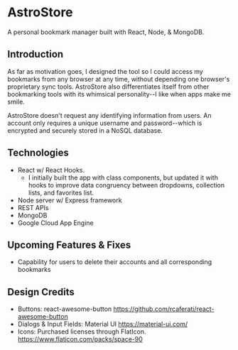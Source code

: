 # AstroStore
A personal bookmark manager built with React, Node, &amp; MongoDB.

## Introduction
As far as motivation goes, I designed the tool so I could access my bookmarks from any browser at any time, without depending one browser's proprietary sync tools. AstroStore also differentiates itself from other bookmarking tools with its whimsical personality--I like when apps make me smile.

AstroStore doesn't request any identifying information from users. An account only requires a unique username and password--which is encrypted and securely stored in a NoSQL database.

## Technologies
- React w/ React Hooks.
  - I initially built the app with class components, but updated it with hooks to improve data congruency between dropdowns, collection lists, and favorites list.
- Node server w/ Express framework
- REST APIs
- MongoDB
- Google Cloud App Engine

## Upcoming Features & Fixes
- Capability for users to delete their accounts and all corresponding bookmarks

## Design Credits
  - Buttons: react-awesome-button
        https://github.com/rcaferati/react-awesome-button
  - Dialogs & Input Fields: Material UI
        https://material-ui.com/
  - Icons: Purchased licenses through FlatIcon.
        https://www.flaticon.com/packs/space-90

